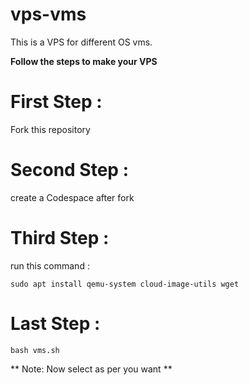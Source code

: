 # vps-vms
This is a VPS for different OS vms.


**Follow the steps to make your VPS**

# First Step :
Fork this repository

# Second Step :
create a Codespace after fork

# Third Step :
run this command :
```
sudo apt install qemu-system cloud-image-utils wget
```
# Last Step :
```
bash vms.sh
```

** Note: Now select as per you want **
